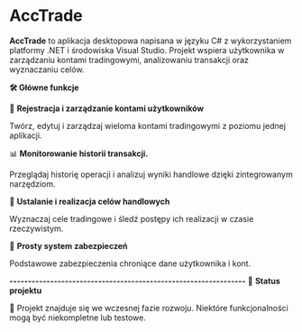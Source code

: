 # AccTrade

**AccTrade** to aplikacja desktopowa napisana w języku C# z wykorzystaniem platformy .NET i środowiska Visual Studio. Projekt wspiera użytkownika w zarządzaniu kontami tradingowymi, analizowaniu transakcji oraz wyznaczaniu celów.

**🛠️ Główne funkcje**

👤 **Rejestracja i zarządzanie kontami użytkowników**

Twórz, edytuj i zarządzaj wieloma kontami tradingowymi z poziomu jednej aplikacji.

📊 **Monitorowanie historii transakcji.**

Przeglądaj historię operacji i analizuj wyniki handlowe dzięki zintegrowanym narzędziom.

🎯 **Ustalanie i realizacja celów handlowych**

Wyznaczaj cele tradingowe i śledź postępy ich realizacji w czasie rzeczywistym.

🔐 **Prosty system zabezpieczeń**

Podstawowe zabezpieczenia chroniące dane użytkownika i kont.


**----------------------------------------------------------------**
🧪 **Status projektu**

🚧 Projekt znajduje się we wczesnej fazie rozwoju. Niektóre funkcjonalności mogą być niekompletne lub testowe.
